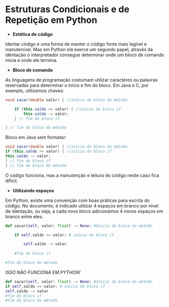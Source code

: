 # Estruturas Condicionais e de Repetição em Python

- **Estética de código**

Identar código é uma forma de manter o código fonte mais legível e manutenível. Mas em Python ela exerce um segundo papel, através da identação o interpretador consegue determinar onde um bloco de comando inicia e onde ele termina. 

- **Bloco de comando**

As linguagens de programação costumam utilizar caracteres ou palavras reservadas para determinar o ínicio e fim do bloco. Em Java e C, por exemplo, utilizamos chaves:

~~~java
void sacar(double valor) { //início do bloco do método

    if (this.saldo >= valor) { //início do bloco if
        this.saldo -= valor;
    } // fim do bloco if

} // fim do bloco do método
~~~

Bloco em Java sem formatar:

~~~java
void sacar(double valor) { //início do bloco do método
if (this.saldo >= valor) { //início do bloco if
this.saldo -= valor;
} // fim do bloco if
} // fim do bloco do método
~~~

O código funciona, mas a manutenção e leitura do código neste caso fica díficil.

- **Utilizando espaços**

Em Python, existe uma convenção com boas práticas para escrita do código. No documento, é indicado utilizar 4 espaços em branco por nível de identação, ou seja, a cada novo bloco adicionamos 4 novos espaços em branco entre eles.

~~~python
def sacar(self, valor: float) -> None: #Início do bloco do método

    if self.saldo >= valor: # início do bloco if

        self.saldo -= valor
    
    #fim do bloco if

#fim do bloco do método    
~~~

_ISSO NÃO FUNCIONA EM PYTHON!_
~~~python
def sacar(self, valor: float) -> None: #Início do bloco do método
if self.saldo >= valor: # início do bloco if
self.saldo -= valor
#fim do bloco if
#fim do bloco do método
~~~